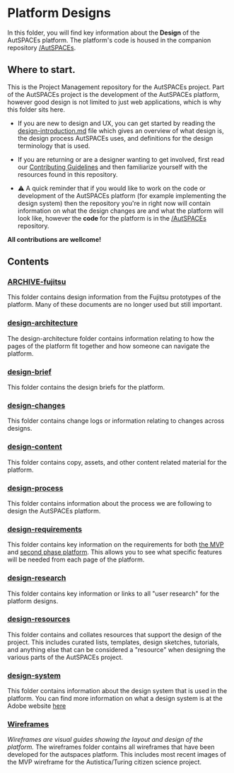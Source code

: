 # Platform Designs

In this folder, you will find key information about the **Design** of the AutSPACEs platform. The platform's code is housed in the companion repository [/AutSPACEs](https://github.com/alan-turing-institute/AutSPACEs). 

## Where to start. 

This is the Project Management repository for the AutSPACEs project. Part of the AutSPACEs project is the development of the AutSPACEs platform, however good design is not limited to just web applications, which is why this folder sits here. 

* If you are new to design and UX, you can get started by reading the [design-introduction.md](design-introduction.md) file which gives an overview of what design is, the design process AutSPACEs uses, and definitions for the design terminology that is used. 

* If you are returning or are a designer wanting to get involved, first read our [Contributing Guidelines](https://github.com/alan-turing-institute/AutisticaCitizenScience/blob/master/.github/CONTRIBUTING.md) and then familiarize yourself with the resources found in this repository. 

* ⚠️ A quick reminder that if you would like to work on the code or development of the AutSPACEs platform (for example implementing the design system) then the repository you're in right now will contain information on what the design changes are and what the platform will look like, however the **code** for the platform is in the [/AutSPACEs](https://github.com/alan-turing-institute/AutSPACEs) repository. 

**All contributions are wellcome!**

## Contents 

### [ARCHIVE-fujitsu](https://github.com/alan-turing-institute/AutisticaCitizenScience/tree/master/platform-designs/ARCHIVE-fujitsu) 
This folder contains design information from the Fujitsu prototypes of the platform. Many of these documents are no longer used but still important. 

### [design-architecture](https://github.com/alan-turing-institute/AutisticaCitizenScience/tree/master/platform-designs/design-architecture) 
The design-architecture folder contains information relating to how the pages of the platform fit together and how someone can navigate the platform. 

### [design-brief](https://github.com/alan-turing-institute/AutisticaCitizenScience/tree/master/platform-designs/design-brief)
This folder contains the design briefs for the platform. 

### [design-changes](https://github.com/alan-turing-institute/AutisticaCitizenScience/tree/master/platform-designs/design-changes) 
This folder contains change logs or information relating to changes across designs. 

### [design-content](https://github.com/alan-turing-institute/AutisticaCitizenScience/tree/master/platform-designs/design-content) 
This folder contains copy, assets, and other content related material for the platform.

### [design-process](https://github.com/alan-turing-institute/AutisticaCitizenScience/tree/master/platform-designs/design-process) 
This folder contains information about the process we are following to design the AutSPACEs platform.

### [design-requirements](https://github.com/alan-turing-institute/AutisticaCitizenScience/tree/master/platform-designs/design-requirements)
This folder contains key information on the requirements for both [the MVP](https://github.com/alan-turing-institute/AutisticaCitizenScience/blob/master/platform-designs/platform-requirements/mvp-requirements-list.md) and [second phase platform](https://github.com/alan-turing-institute/AutisticaCitizenScience/blob/master/platform-designs/platform-requirements/requirements-list.md).
This allows you to see what specific features will be needed from each page of the platform.

### [design-research](https://github.com/alan-turing-institute/AutisticaCitizenScience/tree/master/platform-designs/design-research)
This folder contains key information or links to all "user research" for the platform designs. 

### [design-resources](https://github.com/alan-turing-institute/AutisticaCitizenScience/tree/master/platform-designs/design-resources)
This folder contains and collates resources that support the design of the project. This includes curated lists, templates, design sketches, tutorials, and anything else that can be considered a "resource" when designing the various parts of the AutSPACEs project.  

### [design-system](https://github.com/alan-turing-institute/AutisticaCitizenScience/tree/master/platform-designs/design-system)
This folder contains information about the design system that is used in the platform.
You can find more information on what a design system is at the Adobe website [here]()

### [Wireframes](https://github.com/alan-turing-institute/AutisticaCitizenScience/tree/master/platform-designs/wireframes)
*Wireframes are visual guides showing the layout and design of the platform.*
The wireframes folder contains all wireframes that have been developed for the autspaces platform. 
This includes most recent images of the MVP wireframe for the Autistica/Turing citizen science project.
